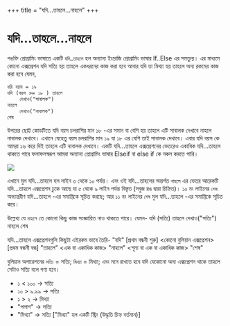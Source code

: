 +++
title = "যদি...তাহলে...নাহলে"
+++

# যদি…তাহলে...নাহলে
পঙক্তি প্রোগ্রামিং ভাষাতে একটি `যদি…তাহলে` হল অন্যান্য ইংরেজি প্রোগ্রামিং ভাষার If..Else এর সমতুল্য। এর মাধ্যমে কোনো এক্সপ্রেশন যদি সত্যি হয় তাহলে একধরনের কাজ করা হবে আবার যদি তা মিথ্যা হয় তাহলে অন্য রকমের কাজ করা হবে যেমন,

```
ধরি বয়স = ১৯
যদি (বয়স >= ১৮ ) তাহলে
	দেখাও("সাবালক")
নাহলে
	দেখাও("নাবালক")
শেষ
```

উপরের ছোট্ট কোডটিতে যদি বয়স চলরাশির মান ১৮ -এর সমান বা বেশি হয় তাহলে এটি সাবালক দেখাবে নাহলে নাবালক দেখাবে। এখানে যেহেতু বয়স চলরাশির মান ১৯ যা ১৮ এর বেশি তাই সাবালক দেখাবে। এবার যদি বয়স কে আমরা ১৬ করে দিই তাহলে এটি নাবালক দেখাবে। একটি যদি…তাহলে এক্সপ্রেশনের ভেতরেও একাধিক যদি…তাহলে থাকতে পারে ফলাফলস্বরূপ আমরা অন্যান্য প্রোগ্রামিং ভাষার Elseif বা else if কে নকল করতে পারি।

![](/if-else.png)

এখানে মুল যদি…তাহলে হল লাইন ৩ থেকে ১০ পর্যন্ত। এবং ওই যদি…তাহলের অন্তর্গত `নাহলে` এর ভেতর আরেকটি যদি…তাহলে এক্সপ্রেশন ঢুকে আছে যা ৫ থেকে ৯ লাইন পর্যন্ত বিস্তৃত (সবুজ রঙ দ্বারা চিহ্নিত)। ১০ নং লাইনের `শেষ` অভ্যন্তরীণ যদি…তাহলে -এর সমাপ্তিকে সূচিত করছে; আর ১১ নং লাইনের `শেষ` মুল যদি…তাহলে -এর সমাপ্তিকে সূচিত করে।

উল্লেখ্য যে `নাহলে` তে কোনো কিছু কাজ সংজ্ঞায়িত নাও থাকতে পারে। যেমন-
যদি (সত্যি)	তাহলে
	দেখাও("সত্যি")
নাহলে শেষ

যদি…তাহলে এক্সপ্রেশনগুলি কিছুটা এইরকম ভাবে তৈরি-
"যদি" [প্রথম বন্ধনী শুরু] <কোনো বুলিয়ান এক্সপ্রেশন> [প্রথম বন্ধনী  বন্ধ] "তাহলে"
<এক বা একাধিক কাজ>
"নাহলে" <শূন্য বা এক বা একাধিক কাজ> "শেষ"

বুলিয়ান অপারেশনের `সত্যি` = সত্যি; `মিথ্যা` = মিথ্যা; এবং মনে রাখতে হবে যদি যেকোনো অন্য এক্সপ্রেশন থাকে তাহলে সেটাও সত্যি বলে গণ্য হবে।


* ১ < ১০০ → সত্যি
* ১০ > ৯.৯৯ → সত্যি
* ১ > ২ → মিথ্যা
* "পলাশ" → সত্যি
* "মিথ্যা" → সত্যি ["মিথ্যা" হল একটি স্ট্রিং (উদ্ধৃতি চিহ্ন বর্তমান)]
